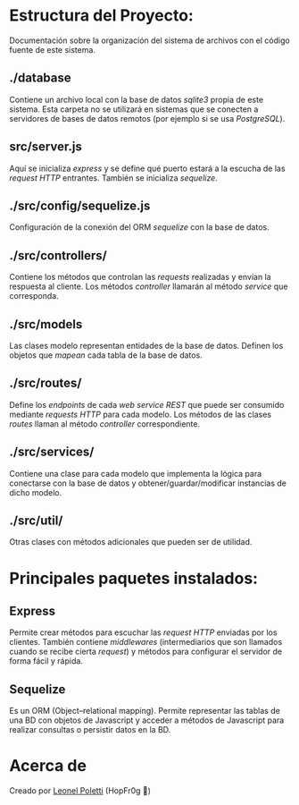 # Estructura del Proyecto:

Documentación sobre la organización del sistema de archivos con el código fuente de este sistema.

## ./database

Contiene un archivo local con la base de datos *sqlite3* propia de este sistema. Esta carpeta no se utilizará en sistemas que se conecten a servidores de bases de datos remotos (por ejemplo si se usa *PostgreSQL*).

## src/server.js

Aquí se inicializa *express* y se define qué puerto estará a la escucha de las *request HTTP* entrantes. También se inicializa *sequelize*.

## ./src/config/sequelize.js

Configuración de la conexión del ORM *sequelize* con la base de datos.

## ./src/controllers/

Contiene los métodos que controlan las *requests* realizadas y envían la respuesta al cliente. Los métodos *controller* llamarán al método *service* que corresponda.

## ./src/models

Las clases modelo representan entidades de la base de datos. Definen los objetos que *mapean* cada tabla de la base de datos.

## ./src/routes/

Define los *endpoints* de cada *web service REST* que puede ser consumido mediante *requests HTTP* para cada modelo. Los métodos de las clases *routes* llaman al método *controller* correspondiente.

## ./src/services/

Contiene una clase para cada modelo que implementa la lógica para conectarse con la base de datos y obtener/guardar/modificar instancias de dicho modelo.

## ./src/util/

Otras clases con métodos adicionales que pueden ser de utilidad.

# Principales paquetes instalados:

## Express

Permite crear métodos para escuchar las *request HTTP* enviadas por los clientes. También contiene *middlewares* (intermediarios que son llamados cuando se recibe cierta *request*) y métodos para configurar el servidor de forma fácil y rápida.

## Sequelize

Es un ORM (Object–relational mapping). Permite representar las tablas de una BD con objetos de Javascript y acceder a métodos de Javascript para realizar consultas o persistir datos en la BD.

# Acerca de

Creado por [Leonel Poletti](https://leonelpoletti.glitch.me/) (HopFr0g 🐸)